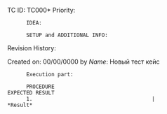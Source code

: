 TC ID: TC000*
Priority: 

          IDEA: 

          SETUP and ADDITIONAL INFO:


Revision History:
      
Created on: 00/00/0000 by *Name*:                           Новый тест кейс

          Execution part:

          PROCEDURE                                                           EXPECTED RESULT
          1.                                      |                               *Result*
